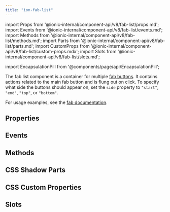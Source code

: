 ```yaml
---
title: "ion-fab-list"
---
```

import Props from '@ionic-internal/component-api/v8/fab-list/props.md';
import Events from '@ionic-internal/component-api/v8/fab-list/events.md';
import Methods from '@ionic-internal/component-api/v8/fab-list/methods.md';
import Parts from '@ionic-internal/component-api/v8/fab-list/parts.md';
import CustomProps from '@ionic-internal/component-api/v8/fab-list/custom-props.mdx';
import Slots from '@ionic-internal/component-api/v8/fab-list/slots.md';

import EncapsulationPill from '@components/page/api/EncapsulationPill';

<EncapsulationPill type="shadow" />

The fab list component is a container for multiple [fab buttons](./fab-button). It contains actions related to the main fab button and is flung out on click. To specify what side the buttons should appear on, set the `side` property to `"start"`, `"end"`, `"top"`, or `"bottom"`.

For usage examples, see the [fab documentation](./fab).

## Properties
<Props />

## Events
<Events />

## Methods
<Methods />

## CSS Shadow Parts
<Parts />

## CSS Custom Properties
<CustomProps />

## Slots
<Slots />